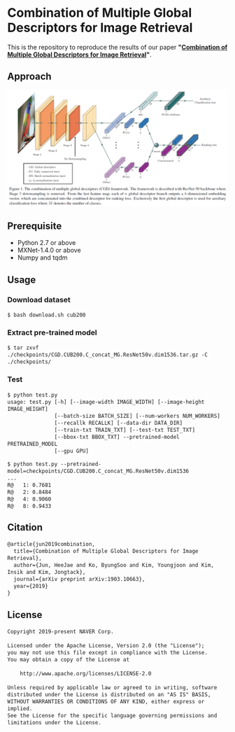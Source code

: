 # Combination of Multiple Global Descriptors for Image Retrieval

This is the repository to reproduce the results of our paper **"[Combination of Multiple Global Descriptors for Image Retrieval](https://arxiv.org/abs/1903.10663)"**.

## Approach

<div align="center">
  <img src="figures/architecture.png">
</div>

## Prerequisite

* Python 2.7 or above
* MXNet-1.4.0 or above
* Numpy and tqdm


## Usage

### Download dataset

```console
$ bash download.sh cub200
```


### Extract pre-trained model

```console
$ tar zxvf ./checkpoints/CGD.CUB200.C_concat_MG.ResNet50v.dim1536.tar.gz -C ./checkpoints/
```


### Test

```console
$ python test.py
usage: test.py [-h] [--image-width IMAGE_WIDTH] [--image-height IMAGE_HEIGHT]
               [--batch-size BATCH_SIZE] [--num-workers NUM_WORKERS]
               [--recallk RECALLK] [--data-dir DATA_DIR]
               [--train-txt TRAIN_TXT] [--test-txt TEST_TXT]
               [--bbox-txt BBOX_TXT] --pretrained-model PRETRAINED_MODEL
               [--gpu GPU]
```

```console
$ python test.py --pretrained-model=checkpoints/CGD.CUB200.C_concat_MG.ResNet50v.dim1536
...
R@   1: 0.7681
R@   2: 0.8484
R@   4: 0.9060
R@   8: 0.9433
```


## Citation

```
@article{jun2019combination,
  title={Combination of Multiple Global Descriptors for Image Retrieval},
  author={Jun, HeeJae and Ko, ByungSoo and Kim, Youngjoon and Kim, Insik and Kim, Jongtack},
  journal={arXiv preprint arXiv:1903.10663},
  year={2019}
}
```

## License

```
Copyright 2019-present NAVER Corp.

Licensed under the Apache License, Version 2.0 (the "License");
you may not use this file except in compliance with the License.
You may obtain a copy of the License at

    http://www.apache.org/licenses/LICENSE-2.0

Unless required by applicable law or agreed to in writing, software
distributed under the License is distributed on an "AS IS" BASIS,
WITHOUT WARRANTIES OR CONDITIONS OF ANY KIND, either express or implied.
See the License for the specific language governing permissions and
limitations under the License.
```
